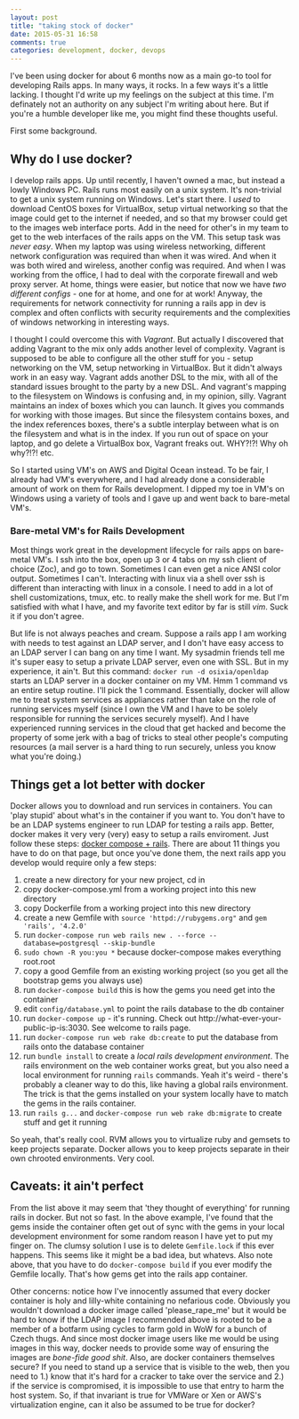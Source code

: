 ```yaml
---
layout: post
title: "taking stock of docker"
date: 2015-05-31 16:58
comments: true
categories: development, docker, devops 
---
```

I've been using docker for about 6 months now as a main go-to tool for developing Rails apps. In many ways, it rocks. In a few
ways it's a little lacking. I thought I'd write up my feelings on the subject at this time. I'm definately not an authority
on any subject I'm writing about here. But if you're a humble developer like me, you might find these thoughts useful. 
<!-- more -->
First some background.

## Why do I use docker?
I develop rails apps. Up until recently, I haven't owned a mac, but instead a lowly Windows PC. Rails runs most easily on a unix 
system. It's non-trivial to get a unix system running on Windows. Let's start there. I *used* to download CentOS boxes for
VirtualBox, setup virtual networking so that the image could get to the internet if needed, and so that my browser could get to
the images web interface ports. Add in the need for other's in my team to get to the web interfaces of the rails apps on the VM.
This setup task was *never easy*. When my laptop was using wireless networking, different network configuration was required than
when it was wired. And when it was both wired and wireless, another config was required. And when I was working from the office,
I had to deal with the corporate firewall and web proxy server. At home, things were easier, but notice that now we have _two
different configs_ - one for at home, and one for at work! Anyway, the requirements for network connectivity for running a rails 
app in dev is complex and often conflicts with security requirements and the complexities of windows networking in interesting
ways. 

I thought I could overcome this with *Vagrant*. But actually I discovered that adding Vagrant to the mix only adds another level
of complexity. Vagrant is supposed to be able to configure all the other stuff for you - setup networking on the VM, setup 
networking in VirtualBox. But it didn't always work in an easy way. Vagrant adds another DSL to the mix, with all of the standard
issues brought to the party by a new DSL. And vagrant's mapping to the filesystem on Windows is confusing and, in my opinion, 
silly. Vagrant maintains an index of boxes which you can launch. It gives you commands for working with those images. But since
the filesystem contains boxes, and the index references boxes, there's a subtle interplay between what is on the filesystem and
what is in the index. If you run out of space on your laptop, and go delete a VirtualBox box, Vagrant freaks out.
WHY?!?! Why oh why?!?! etc.

So I started using VM's on AWS and Digital Ocean instead. To be fair, I already had VM's everywhere, and I had already done a
considerable amount of work on them for Rails development. I dipped my toe in VM's on Windows using a variety of tools and I gave
up and went back to bare-metal VM's.

### Bare-metal VM's for Rails Development
Most things work great in the development lifecycle for rails apps on bare-metal VM's. I ssh into the box, open up 3 or 4 tabs
on my ssh client of choice (Zoc), and go to town. Sometimes I can even get a nice ANSI color output. Sometimes I can't.
Interacting with linux via a shell over ssh is different than interacting with linux in a console. I need to add in a lot of
shell customizations, tmux, etc. to really make the shell work for me. But I'm satisfied with what I have, and my favorite text
editor by far is still *vim*.  Suck it if you don't agree.

But life is not always peaches and cream. Suppose a rails app I am working with needs to test against an LDAP server, and I 
don't have easy access to an LDAP server I can bang on any time I want. My sysadmin friends tell me it's super easy to setup a 
private LDAP server, even one with SSL. But in my experience, it ain't. But this command: `docker run -d osixia/openldap` starts
an LDAP server in a docker container on my VM. Hmm 1 command vs an entire setup routine. I'll pick the 1 command. Essentially,
docker will allow me to treat system services as appliances rather than take on the role of running services myself (since I own
the VM and I have to be solely responsible for running the services securely myself). And I have experienced running services in
the cloud that get hacked and become the property of some jerk with a bag of tricks to steal other people's computing resources
(a mail server is a hard thing to run securely, unless you know what you're doing.)

## Things get a lot better with docker
Docker allows you to download and run services in containers. You can 'play stupid' about what's in the container if you want to.
You don't have to be an LDAP systems engineer to run LDAP for testing a rails app. Better, docker makes it very very (very) easy
to setup a rails enviroment.  Just follow these steps: [docker compose + rails](https://docs.docker.com/compose/rails/). There
are about 11 things you have to do on that page, but once you've done them, the next rails app you develop would require only a
few steps:

   1. create a new directory for your new project, cd in
   1. copy docker-compose.yml from a working project into this new directory
   1. copy Dockerfile from a working project into this new directory
   1. create a new Gemfile with `source 'httpd://rubygems.org"` and `gem 'rails', '4.2.0'`
   1. run `docker-compose run web rails new . --force --database=postgresql --skip-bundle`
   1. `sudo chown -R you:you *` because docker-compose makes everything root.root
   1. copy a good Gemfile from an existing working project (so you get all the bootstrap gems you always use)
   1. run `docker-compose build`  this is how the gems you need get into the container
   1. edit `config/database.yml` to point the rails database to the db container  
   1. run `docker-compose up` - it's running.  Check out http://what-ever-your-public-ip-is:3030.  See welcome to rails page.
   1. run `docker-compose run web rake db:create` to put the database from rails onto the database container
   1. run `bundle install` to create a *local rails development environment*.  The rails environment on the web container works great, but you also need a local environment for running `rails` commands.  Yeah it's weird - there's probably a cleaner way to do this, like having a global rails environment. The trick is that the gems installed on your system locally have to match the gems in the rails container.
   1. run `rails g...` and `docker-compose run web rake db:migrate` to create stuff and get it running

So yeah, that's really cool. RVM allows you to virtualize ruby and gemsets to keep projects separate. Docker allows you to keep
projects separate in their own chrooted environments. Very cool.

## Caveats: it ain't perfect
From the list above it may seem that 'they thought of everything' for running rails in docker.  But not so fast.  In the above
example, I've found that the gems inside the container often get out of sync with the gems in your local development environment
for some random reason I have yet to put my finger on. The clumsy solution I use is to delete `Gemfile.lock` if this ever happens.
This seems like it might be a bad idea, but whatevs.  Also note above, that you have to do `docker-compose build` if you ever
modify the Gemfile locally.  That's how gems get into the rails app container.

Other concerns: notice how I've innocently assumed that every docker container is holy and lilly-white containing no nefarious
code. Obviously you wouldn't download a docker image called 'please_rape_me' but it would be hard to know if the LDAP image I
recommended above is rooted to be a member of a botfarm using cycles to farm gold in WoW for a bunch of Czech thugs. And since
most docker image users like me would be using images in this way, docker needs to provide some way of ensuring the images are
_bone-fide good shit_. Also, are docker containers themselves secure? If you need to stand up a service that is visible to the
web, then you need to 1.) know that it's hard for a cracker to take over the service and 2.) if the service is compromised, it is impossible
to use that entry to harm the host system. So, if that invariant is true for VMWare or Xen or AWS's virtualization engine, can it
also be assumed to be true for docker?
 
<!-- see https://github.com/Shopify/liquid/wiki/Liquid-for-Designers for stuff 
# H1
## H2
[I'm an inline-style link](https://www.google.com)
![alt text](https://github.com/adam-p/markdown-here/raw/master/src/common/images/icon48.png 'Logo Title Text 1')
```javascript
var s = 'JavaScript syntax highlighting';
alert(s);
```
   * an unordered list item (note a newline is required before the list begins)
   1. an ordered list item
| Tables        | Are           | Cool  |
| ------------- |:-------------:| -----:|
| col 3 is      | right-aligned | $1600 |
-->
